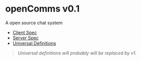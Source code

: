 # openComms v0.1
A open source chat system

- [Client Spec](client/README.md)
- [Server Spec](server/README.md)
- [Universal Definitions](universal/README.md) 
> *Universal definitions will probably will be replaced by v1.*